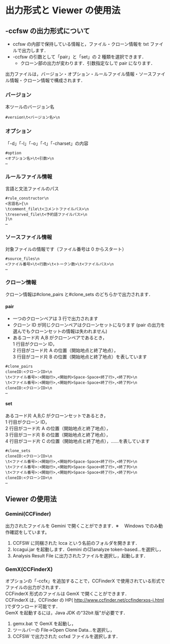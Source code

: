 # 出力形式と Viewer の使用法

## -ccfsw の出力形式について

- ccfsw の内部で保持している情報と，ファイル・クローン情報を txt ファイルで出力します．
- -ccfsw の引数として「pair」と「set」の 2 種類を選択できます．
  - クローン部の出力が変わります．引数指定なしで pair になります．

出力ファイルは，バージョン・オプション・ルールファイル情報・ソースファイル情報・クローン情報で構成されます．

### バージョン

本ツールのバージョン名

```
#version\t<バージョン名>\n
```

### オプション

「-d」「-l」「-o」「-t」「-charset」の内容

```
#option
<オプション名>\t<引数>\n
…
```

### ルールファイル情報

言語と文法ファイルのパス

```
#rule_constructor\n
<言語名>{\n
\tcomment_file\t<コメントファイルパス>\n
\treserved_file\t<予約語ファイルパス>\n
}\n
…
```

### ソースファイル情報

対象ファイルの情報です（ファイル番号は 0 からスタート）

```
#source_files\n
<ファイル番号>\t<行数>\t<トークン数>\t<ファイルパス>\n
…
```

### クローン情報

クローン情報は#clone_pairs と#clone_sets のどちらかで出力されます．

#### pair

- 一つのクローンペアは 3 行で出力されます
- クローン ID が同じクローンペアはクローンセットになります
  (pair の出力を選んでもクローンセットの情報は失われません)
- あるコード片 A,B がクローンペアであるとき，  
  1 行目がクローン ID，  
  2 行目がコード片 A の位置（開始地点と終了地点），  
  3 行目がコード片 B の位置（開始地点と終了地点）を表しています

```
#clone_pairs
cloneID:<クローンID>\n
\t<ファイル番号>:<開始行>,<開始列>Space-Space<終了行>,<終了列>\n
\t<ファイル番号>:<開始行>,<開始列>Space-Space<終了行>,<終了列>\n
cloneID:<クローンID>\n
…
```

#### set

あるコード片 A,B,C がクローンセットであるとき，  
1 行目がクローン ID，  
2 行目がコード片 A の位置（開始地点と終了地点），  
3 行目がコード片 B の位置（開始地点と終了地点），  
4 行目がコード片 C の位置（開始地点と終了地点），……を表しています

```
#clone_sets
cloneID:<クローンID>\n
\t<ファイル番号>:<開始行>,<開始列>Space-Space<終了行>,<終了列>\n
\t<ファイル番号>:<開始行>,<開始列>Space-Space<終了行>,<終了列>\n
\t<ファイル番号>:<開始行>,<開始列>Space-Space<終了行>,<終了列>\n
cloneID:<クローンID>\n
…
```

## Viewer の使用法

### Gemini(CCFinder)

出力されたファイルを Gemini で開くことができます．※　 Windows でのみ動作確認をしています。

1. CCFSW に同梱された Icca という名前のフォルダを開きます．
1. Iccagui.jar を起動します．Gemini の(2)analyze token-based...を選択し，
1. Analysis Result File に出力されたファイルを選択し，起動します．

### GemX(CCFinderX)

オプションの「-ccfx」を追加することで，CCFinderX で使用されている形式でファイルの出力がされます．  
CCFinderX 形式のファイルは GemX で開くことができます．  
CCFinderX は，CCFinder の HP( http://www.ccfinder.net/ccfinderxos-j.html )でダウンロード可能です．  
GemX を起動するには，Java JDK の“32bit 版"が必要です．

1. gemx.bat で GemX を起動し，
1. ツールバーの File→Open Clone Data...を選択し，
1. CCFSW で出力された ccfxd ファイルを選択します．
